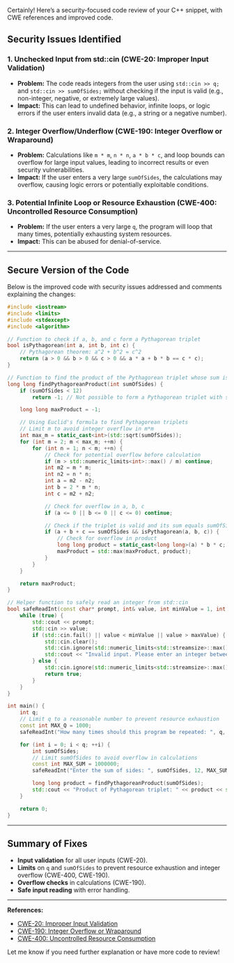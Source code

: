 Certainly! Here’s a security-focused code review of your C++ snippet, with CWE references and improved code.

## Security Issues Identified

### 1. **Unchecked Input from std::cin** (CWE-20: Improper Input Validation)
- **Problem:** The code reads integers from the user using `std::cin >> q;` and `std::cin >> sumOfSides;` without checking if the input is valid (e.g., non-integer, negative, or extremely large values).
- **Impact:** This can lead to undefined behavior, infinite loops, or logic errors if the user enters invalid data (e.g., a string or a negative number).

### 2. **Integer Overflow/Underflow** (CWE-190: Integer Overflow or Wraparound)
- **Problem:** Calculations like `m * m`, `n * n`, `a * b * c`, and loop bounds can overflow for large input values, leading to incorrect results or even security vulnerabilities.
- **Impact:** If the user enters a very large `sumOfSides`, the calculations may overflow, causing logic errors or potentially exploitable conditions.

### 3. **Potential Infinite Loop or Resource Exhaustion** (CWE-400: Uncontrolled Resource Consumption)
- **Problem:** If the user enters a very large `q`, the program will loop that many times, potentially exhausting system resources.
- **Impact:** This can be abused for denial-of-service.

---

## Secure Version of the Code

Below is the improved code with security issues addressed and comments explaining the changes:

```cpp
#include <iostream>
#include <limits>
#include <stdexcept>
#include <algorithm>

// Function to check if a, b, and c form a Pythagorean triplet
bool isPythagorean(int a, int b, int c) {
    // Pythagorean theorem: a^2 + b^2 = c^2
    return (a > 0 && b > 0 && c > 0 && a * a + b * b == c * c);
}

// Function to find the product of the Pythagorean triplet whose sum is given
long long findPythagoreanProduct(int sumOfSides) {
    if (sumOfSides < 12)
        return -1; // Not possible to form a Pythagorean triplet with sum < 12

    long long maxProduct = -1;

    // Using Euclid's formula to find Pythagorean triplets
    // Limit m to avoid integer overflow in m*m
    int max_m = static_cast<int>(std::sqrt(sumOfSides));
    for (int m = 2; m < max_m; ++m) {
        for (int n = 1; n < m; ++n) {
            // Check for potential overflow before calculation
            if (m > std::numeric_limits<int>::max() / m) continue;
            int m2 = m * m;
            int n2 = n * n;
            int a = m2 - n2;
            int b = 2 * m * n;
            int c = m2 + n2;

            // Check for overflow in a, b, c
            if (a <= 0 || b <= 0 || c <= 0) continue;

            // Check if the triplet is valid and its sum equals sumOfSides
            if (a + b + c == sumOfSides && isPythagorean(a, b, c)) {
                // Check for overflow in product
                long long product = static_cast<long long>(a) * b * c;
                maxProduct = std::max(maxProduct, product);
            }
        }
    }

    return maxProduct;
}

// Helper function to safely read an integer from std::cin
bool safeReadInt(const char* prompt, int& value, int minValue = 1, int maxValue = std::numeric_limits<int>::max()) {
    while (true) {
        std::cout << prompt;
        std::cin >> value;
        if (std::cin.fail() || value < minValue || value > maxValue) {
            std::cin.clear();
            std::cin.ignore(std::numeric_limits<std::streamsize>::max(), '\n');
            std::cout << "Invalid input. Please enter an integer between " << minValue << " and " << maxValue << ".\n";
        } else {
            std::cin.ignore(std::numeric_limits<std::streamsize>::max(), '\n');
            return true;
        }
    }
}

int main() {
    int q;
    // Limit q to a reasonable number to prevent resource exhaustion
    const int MAX_Q = 1000;
    safeReadInt("How many times should this program be repeated: ", q, 1, MAX_Q);

    for (int i = 0; i < q; ++i) {
        int sumOfSides;
        // Limit sumOfSides to avoid overflow in calculations
        const int MAX_SUM = 1000000;
        safeReadInt("Enter the sum of sides: ", sumOfSides, 12, MAX_SUM);

        long long product = findPythagoreanProduct(sumOfSides);
        std::cout << "Product of Pythagorean triplet: " << product << std::endl;
    }

    return 0;
}
```

---

## Summary of Fixes

- **Input validation** for all user inputs (CWE-20).
- **Limits** on `q` and `sumOfSides` to prevent resource exhaustion and integer overflow (CWE-400, CWE-190).
- **Overflow checks** in calculations (CWE-190).
- **Safe input reading** with error handling.

---

**References:**
- [CWE-20: Improper Input Validation](https://cwe.mitre.org/data/definitions/20.html)
- [CWE-190: Integer Overflow or Wraparound](https://cwe.mitre.org/data/definitions/190.html)
- [CWE-400: Uncontrolled Resource Consumption](https://cwe.mitre.org/data/definitions/400.html)

Let me know if you need further explanation or have more code to review!